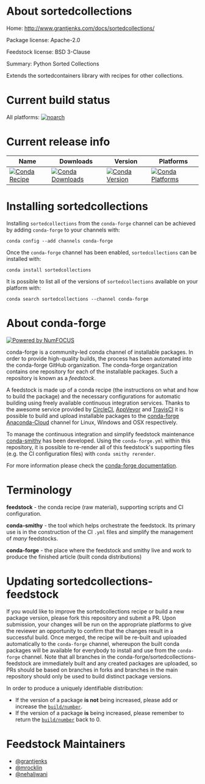 <!--
# -*- mode: jinja -*-
-->

About sortedcollections
=======================

Home: http://www.grantjenks.com/docs/sortedcollections/

Package license: Apache-2.0

Feedstock license: BSD 3-Clause

Summary: Python Sorted Collections

Extends the sortedcontainers library with recipes for other collections.

Current build status
====================

All platforms:
[![noarch](https://img.shields.io/circleci/project/github/conda-forge/sortedcollections-feedstock/master.svg?label=noarch)](https://circleci.com/gh/conda-forge/sortedcollections-feedstock)

Current release info
====================

| Name | Downloads | Version | Platforms |
| --- | --- | --- | --- |
| [![Conda Recipe](https://img.shields.io/badge/recipe-sortedcollections-green.svg)](https://anaconda.org/conda-forge/sortedcollections) | [![Conda Downloads](https://img.shields.io/conda/dn/conda-forge/sortedcollections.svg)](https://anaconda.org/conda-forge/sortedcollections) | [![Conda Version](https://img.shields.io/conda/vn/conda-forge/sortedcollections.svg)](https://anaconda.org/conda-forge/sortedcollections) | [![Conda Platforms](https://img.shields.io/conda/pn/conda-forge/sortedcollections.svg)](https://anaconda.org/conda-forge/sortedcollections) |

Installing sortedcollections
============================

Installing `sortedcollections` from the `conda-forge` channel can be achieved by adding `conda-forge` to your channels with:

```
conda config --add channels conda-forge
```

Once the `conda-forge` channel has been enabled, `sortedcollections` can be installed with:

```
conda install sortedcollections
```

It is possible to list all of the versions of `sortedcollections` available on your platform with:

```
conda search sortedcollections --channel conda-forge
```


About conda-forge
=================

[![Powered by NumFOCUS](https://img.shields.io/badge/powered%20by-NumFOCUS-orange.svg?style=flat&colorA=E1523D&colorB=007D8A)](http://numfocus.org)

conda-forge is a community-led conda channel of installable packages.
In order to provide high-quality builds, the process has been automated into the
conda-forge GitHub organization. The conda-forge organization contains one repository
for each of the installable packages. Such a repository is known as a *feedstock*.

A feedstock is made up of a conda recipe (the instructions on what and how to build
the package) and the necessary configurations for automatic building using freely
available continuous integration services. Thanks to the awesome service provided by
[CircleCI](https://circleci.com/), [AppVeyor](https://www.appveyor.com/)
and [TravisCI](https://travis-ci.org/) it is possible to build and upload installable
packages to the [conda-forge](https://anaconda.org/conda-forge)
[Anaconda-Cloud](https://anaconda.org/) channel for Linux, Windows and OSX respectively.

To manage the continuous integration and simplify feedstock maintenance
[conda-smithy](https://github.com/conda-forge/conda-smithy) has been developed.
Using the ``conda-forge.yml`` within this repository, it is possible to re-render all of
this feedstock's supporting files (e.g. the CI configuration files) with ``conda smithy rerender``.

For more information please check the [conda-forge documentation](https://conda-forge.org/docs/).

Terminology
===========

**feedstock** - the conda recipe (raw material), supporting scripts and CI configuration.

**conda-smithy** - the tool which helps orchestrate the feedstock.
                   Its primary use is in the construction of the CI ``.yml`` files
                   and simplify the management of *many* feedstocks.

**conda-forge** - the place where the feedstock and smithy live and work to
                  produce the finished article (built conda distributions)


Updating sortedcollections-feedstock
====================================

If you would like to improve the sortedcollections recipe or build a new
package version, please fork this repository and submit a PR. Upon submission,
your changes will be run on the appropriate platforms to give the reviewer an
opportunity to confirm that the changes result in a successful build. Once
merged, the recipe will be re-built and uploaded automatically to the
`conda-forge` channel, whereupon the built conda packages will be available for
everybody to install and use from the `conda-forge` channel.
Note that all branches in the conda-forge/sortedcollections-feedstock are
immediately built and any created packages are uploaded, so PRs should be based
on branches in forks and branches in the main repository should only be used to
build distinct package versions.

In order to produce a uniquely identifiable distribution:
 * If the version of a package **is not** being increased, please add or increase
   the [``build/number``](https://conda.io/docs/user-guide/tasks/build-packages/define-metadata.html#build-number-and-string).
 * If the version of a package **is** being increased, please remember to return
   the [``build/number``](https://conda.io/docs/user-guide/tasks/build-packages/define-metadata.html#build-number-and-string)
   back to 0.

Feedstock Maintainers
=====================

* [@grantjenks](https://github.com/grantjenks/)
* [@mrocklin](https://github.com/mrocklin/)
* [@nehaljwani](https://github.com/nehaljwani/)

